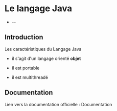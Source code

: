 # **Le langage Java**
* --

## Introduction

Les caractéristiques du Langage Java

* il s'agit d'un langage orienté **objet**

* il est portable

* il est multithreadé

## Documentation

Lien vers la documentation officielle : Documentation
